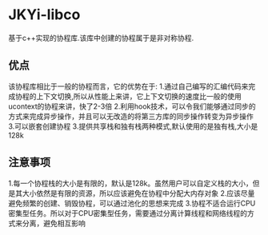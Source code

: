 # JKYi-libco
基于c++实现的协程库.该库中创建的协程属于是非对称协程.

## 优点
该协程库相比于一般的协程而言，它的优势在于:
1.通过自己编写的汇编代码来完成协程的上下文切换,所以从性能上来讲，它上下文切换的速度比一般的使用ucontext的协程来讲，快了2-3倍
2.利用hook技术，可以令我们能够通过同步的方式来完成异步操作，并且可以无改造的将第三方库的同步操作转变为异步操作
3.可以嵌套创建协程
3.提供共享栈和独有栈两种模式,默认使用的是独有栈,大小是128k

## 注意事项
1.每一个协程栈的大小是有限的，默认是128k。虽然用户可以自定义栈的大小，但是其大小依然是有限的资源，所以应该避免在协程中分配大内存对象
2.应该尽量避免频繁的创建、销毁协程，可以通过池化的思想来完成
3.协程不适合运行CPU密集型任务。所以对于CPU密集型任务，需要通过分离计算线程和网络线程的方式来分离，避免相互影响
